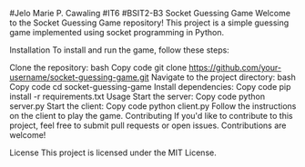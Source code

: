 #Jelo Marie P. Cawaling
#IT6
#BSIT2-B3
Socket Guessing Game
Welcome to the Socket Guessing Game repository! This project is a simple guessing game implemented using socket programming in Python.

Installation
To install and run the game, follow these steps:

Clone the repository:
bash
Copy code
git clone https://github.com/your-username/socket-guessing-game.git
Navigate to the project directory:
bash
Copy code
cd socket-guessing-game
Install dependencies:
Copy code
pip install -r requirements.txt
Usage
Start the server:
Copy code
python server.py
Start the client:
Copy code
python client.py
Follow the instructions on the client to play the game.
Contributing
If you'd like to contribute to this project, feel free to submit pull requests or open issues. Contributions are welcome!

License
This project is licensed under the MIT License.
